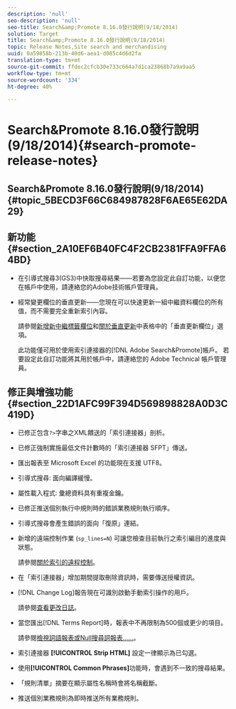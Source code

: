 ```yaml
---
description: 'null'
seo-description: 'null'
seo-title: Search&amp;Promote 8.16.0發行說明(9/18/2014)
solution: Target
title: Search&amp;Promote 8.16.0發行說明(9/18/2014)
topic: Release Notes,Site search and merchandising
uuid: 0a59858b-213b-40d6-aea1-d085c4d6d2fa
translation-type: tm+mt
source-git-commit: ffdec2cfcb30e733c664a7d1ca23868b7a9a9aa5
workflow-type: tm+mt
source-wordcount: '334'
ht-degree: 40%

---
```



# Search&amp;Promote 8.16.0發行說明(9/18/2014){#search-promote-release-notes}

## Search&amp;Promote 8.16.0發行說明(9/18/2014){#topic_5BECD3F66C684987828F6AE65E62DA29}

## 新功能{#section_2A10EF6B40FC4F2CB2381FFA9FFA64BD}

* 在引導式搜尋3(GS3)中快取搜尋結果——若要為您設定此自訂功能，以便您在帳戶中使用，請連絡您的Adobe技術帳戶管理員。
* 經常變更欄位的垂直更新——您現在可以快速更新一組中繼資料欄位的所有值，而不需要完全重新索引內容。

   請參閱[新增新中繼標籤欄位](../c-about-settings-menu/c-about-metadata-menu.md#task_6DF188C0FC7F4831A4444CA9AFA615E5)和[關於垂直更新](../c-about-index-menu/c-about-vertical-updates.md#concept_E65A70C9C2E04804BF24FBE1B3CAD899)中表格中的「垂直更新欄位」選項。

   此功能僅可用於使用索引連接器的[!DNL Adobe Search&Promote]帳戶。 若要設定此自訂功能將其用於帳戶中，請連絡您的 Adobe Technical 帳戶管理員。

## 修正與增強功能{#section_22D1AFC99F394D569898828A0D3C419D}

* 已修正包含`?>`字串之XML饋送的「索引連接器」剖析。
* 已修正強制實施最低文件計數時的「索引連接器 SFPT」傳送。
* 匯出報表至 Microsoft Excel 的功能現在支援 UTF8。
* 引導式搜尋: 面向編譯緩慢。
* 屬性載入程式: 彙總資料具有重複金鑰。
* 已修正推送個別執行中規則時的錯誤業務規則執行順序。
* 引導式搜尋會產生錯誤的面向「復原」連結。
* 新增的遠端控制作業 (`sp_lines=N`) 可讓您檢查目前執行之索引編目的進度與狀態。

   請參閱[關於索引的遠程控制](../c-about-index-menu/c-about-remote-control-for-indexing.md#concept_C79B322190E84106A434E5C6D4A4118F)。

* 在「索引連接器」增加期間提取刪除資訊時，需要傳送授權資訊。
* [!DNL Change Log]報告現在可識別啟動手動索引操作的用戶。

   請參閱[查看更改日誌](../c-about-reports-menu/c-about-reports-menu.md#task_166F1156719F4B3D834BEA8E249C8057)。

* 當您匯出[!DNL Terms Report]時，報表中不再限制為500個或更少的項目。

   請參閱[檢視詞語報表或Null搜尋詞報表……](../c-about-reports-menu/c-about-reports-menu.md#task_53B7ED1582DD4B0E8376546A7AFC789A)。

* 索引連接器 **[!UICONTROL Strip HTML]** 設定一律顯示為已勾選。
* 使用&#x200B;**[!UICONTROL Common Phrases]**&#x200B;功能時，會遇到不一致的搜尋結果。
* 「規則清單」摘要在顯示屬性名稱時會將名稱截斷。
* 推送個別業務規則為即時推送所有業務規則。

